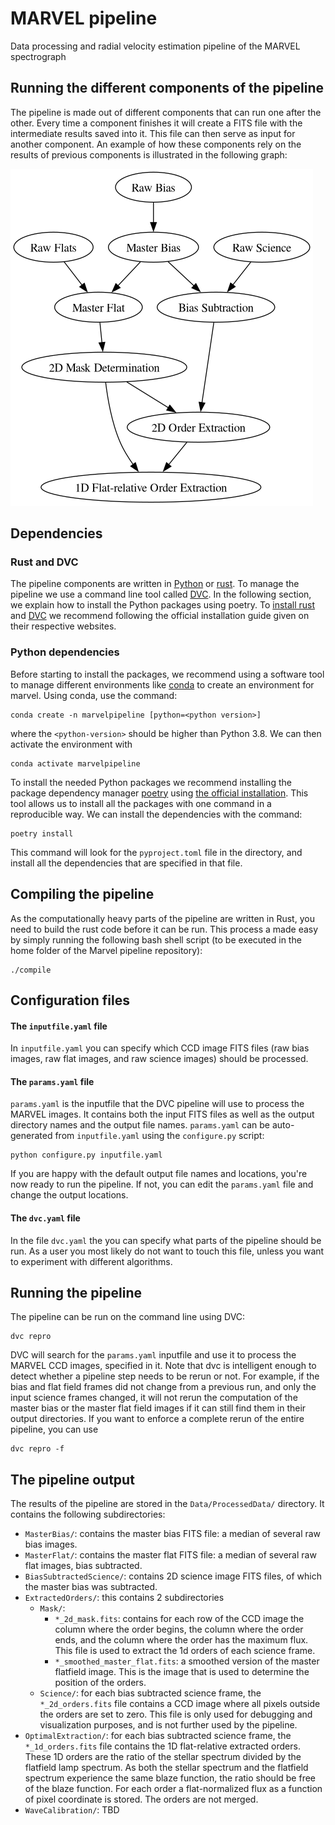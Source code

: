 # MARVEL pipeline
Data processing and radial velocity estimation pipeline of the MARVEL spectrograph


## Running the different components of the pipeline

The pipeline is made out of different components that can run one after the other. Every time a component finishes it will create a FITS file with the intermediate results saved into it. This file can then serve as input for another component. An example of how these components rely on the results of previous components is illustrated in the following graph:

![Components needed to create an "Optimal Science Extraction" image and how these are in turn dependent on other components.](./Docs/Images/my_output_file.png "Optimal Extraction")


## Dependencies

### Rust and DVC

The pipeline components are written in [Python](https://www.python.org/) or [rust](https://foundation.rust-lang.org/). 
To manage the pipeline we use a command line tool called [DVC](https://dvc.org/). 
In the following section, we explain how to install the Python packages using poetry. 
To [install rust](https://www.rust-lang.org/tools/install) and [DVC](https://dvc.org/#get-started-dvc) we recommend 
following the official installation guide given on their respective websites. 

### Python dependencies

Before starting to install the packages, we recommend using a software tool to manage different environments like [conda](https://docs.conda.io/projects/conda/en/stable/commands/create.html) to create an environment for marvel. Using conda, use the command:

```
conda create -n marvelpipeline [python=<python version>]
```

where the `<python-version>` should be higher than Python 3.8. We can then activate the environment with

```
conda activate marvelpipeline
```

To install the needed Python packages we recommend installing the package dependency manager [poetry](https://python-poetry.org/) using [the official installation](https://python-poetry.org/docs/). This tool allows us to install all the packages with one command in a reproducible way. We can install the dependencies with the command:

```
poetry install
```

This command will look for the `pyproject.toml` file in the directory, and install all the dependencies that are specified in that file.


## Compiling the pipeline

As the computationally heavy parts of the pipeline are written in Rust, you need to build the rust code before it can be run. This process a made easy by simply running the following bash shell script (to be executed in the home folder of the Marvel pipeline repository):

```
./compile
```


## Configuration files

#### The `inputfile.yaml` file

In `inputfile.yaml` you can specify which CCD image FITS files (raw bias images, raw flat images, and raw science images) should be processed. 


#### The `params.yaml` file

`params.yaml` is the inputfile that the DVC pipeline will use to process the MARVEL images. It contains both the input FITS files as
well as the output directory names and the output file names. `params.yaml` can be auto-generated from `inputfile.yaml` using the
`configure.py` script:

```
python configure.py inputfile.yaml
```

If you are happy with the default output file names and locations, you're now ready to run the pipeline. If not, you can edit the
`params.yaml` file and change the output locations.


#### The `dvc.yaml` file

In the file `dvc.yaml` the you can specify what parts of the pipeline should be run. As a user you most likely do not want to touch this 
file, unless you want to experiment with different algorithms.



## Running the pipeline

The pipeline can be run on the command line using DVC:

```
dvc repro
```

DVC will search for the `params.yaml` inputfile and use it to process the MARVEL CCD images, specified in it. 
Note that dvc is intelligent enough to detect whether a pipeline step needs to be rerun or not. For example, if the bias and flat field 
frames did not change from a previous run, and only the input science frames changed, it will not rerun the computation of the master bias 
or the master flat field images if it can still find them in their output directories. If you want to enforce a complete rerun of the entire pipeline, you can use

```
dvc repro -f
```


## The pipeline output

The results of the pipeline are stored in the `Data/ProcessedData/` directory. It contains the following subdirectories:

- `MasterBias/`: contains the master bias FITS file: a median of several raw bias images.
- `MasterFlat/`: contains the master flat FITS file: a median of several raw flat images, bias subtracted.
- `BiasSubtractedScience/`: contains 2D science image FITS files, of which the master bias was subtracted.
- `ExtractedOrders/`:  this contains 2 subdirectories
	- `Mask/`:
		- `*_2d_mask.fits`: contains for each row of the CCD image the column where the order begins, the column where the order ends, and the column where the order has the maximum flux. This file is used to extract the 1d orders of each science frame.
		- `*_smoothed_master_flat.fits`: a smoothed version of the master flatfield image. This is the image that is used to determine the position of the orders.
	- `Science/`: for each bias subtracted science frame, the `*_2d_orders.fits` file contains a CCD image where all pixels outside the orders are set to zero. This file is only used for debugging and visualization purposes, and is not further used by the pipeline.
- `OptimalExtraction/`: for each bias subtracted science frame, the `*_1d_orders.fits` file contains the 1D flat-relative extracted orders. These 1D orders are the ratio of the stellar spectrum divided by the flatfield lamp spectrum. As both the stellar spectrum and the flatfield spectrum experience the same blaze function, the ratio should be free of the blaze function. For each order a flat-normalized flux as a function of pixel coordinate is stored. The orders are not merged.
- `WaveCalibration/`: TBD
 
	


